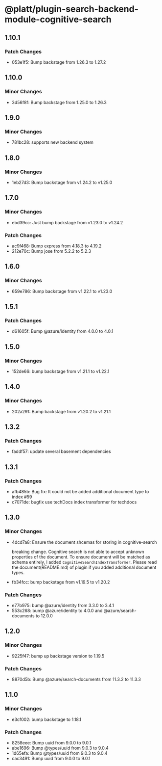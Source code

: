 # @platt/plugin-search-backend-module-cognitive-search

## 1.10.1

### Patch Changes

- 053e1f5: Bump backstage from 1.26.3 to 1.27.2

## 1.10.0

### Minor Changes

- 3d56f8f: Bump backstage from 1.25.0 to 1.26.3

## 1.9.0

### Minor Changes

- 781bc28: supports new backend system

## 1.8.0

### Minor Changes

- 1eb27d3: Bump backstage from v1.24.2 to v1.25.0

## 1.7.0

### Minor Changes

- ebd39cc: Just bump backstage from v1.23.0 to v1.24.2

### Patch Changes

- ac9f468: Bump express from 4.18.3 to 4.19.2
- 212e70c: Bump jose from 5.2.2 to 5.2.3

## 1.6.0

### Minor Changes

- 659e786: Bump backstage from v1.22.1 to v1.23.0

## 1.5.1

### Patch Changes

- d61605f: Bump @azure/identity from 4.0.0 to 4.0.1

## 1.5.0

### Minor Changes

- 152de66: bump backstage from v1.21.1 to v1.22.1

## 1.4.0

### Minor Changes

- 202a291: Bump backstage from v1.20.2 to v1.21.1

## 1.3.2

### Patch Changes

- faddf57: update several basement dependencies

## 1.3.1

### Patch Changes

- afb485b: Bug fix: It could not be added additional document type to index #59
- c7071de: bugfix use techDocs index transformer for techdocs

## 1.3.0

### Minor Changes

- 4dcd7a8: Ensure the document shcemas for storing in cognitive-search

  breaking change.
  Cognitive search is not able to accept unknown properties of the document. To ensure document will be matched as schema entirely, I added `CognitiveSearchIndexTransformer`.
  Please read the document(README.md) of plugin if you added additional document types.

- fb34fcc: bump backstage from v1.19.5 to v1.20.2

### Patch Changes

- e77b975: bump @azure/identity from 3.3.0 to 3.4.1
- 553c268: bump @azure/identity to 4.0.0 and @azure/search-documents to 12.0.0

## 1.2.0

### Minor Changes

- 9225f47: bump up backstage version to 1.19.5

### Patch Changes

- 8870d5b: Bump @azure/search-documents from 11.3.2 to 11.3.3

## 1.1.0

### Minor Changes

- e3cf002: bump backstage to 1.18.1

### Patch Changes

- 8258eee: Bump uuid from 9.0.0 to 9.0.1
- abe1696: Bump @types/uuid from 9.0.3 to 9.0.4
- 1d65efa: Bump @types/uuid from 9.0.3 to 9.0.4
- cac3491: Bump uuid from 9.0.0 to 9.0.1

